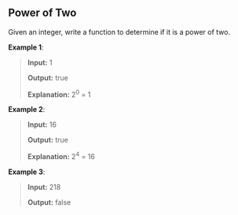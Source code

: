 ## Power of Two

Given an integer, write a function to determine if it is a power of two.
 
**Example 1**:

 >  **Input:** 1
 >
 >  **Output:** true 
 >
 >  **Explanation:** 2<sup>0</sup> = 1

**Example 2**:

 >  **Input:** 16
 >
 >  **Output:** true 
 >
 >  **Explanation:** 2<sup>4</sup> = 16

**Example 3**:

 >  **Input:** 218
 >
 >  **Output:** false 
 

